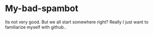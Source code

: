 # My-bad-spambot
Its not very good. But we all start somewhere right? Really I just want to familiarize myself with github..
